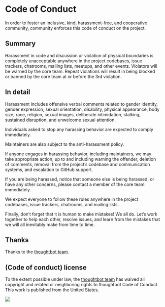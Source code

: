 # Code of Conduct

In order to foster an inclusive, kind, harassment-free, and cooperative community, community enforces this code of conduct on the project.

## Summary

Harassment in code and discussion or violation of physical boundaries is completely unacceptable anywhere in the project codebases, issue trackers, chatrooms, mailing lists, meetups, and other events. Violators will be warned by the core team. Repeat violations will result in being blocked or banned by the core team at or before the 3rd violation.

## In detail

Harassment includes offensive verbal comments related to gender identity, gender expression, sexual orientation, disability, physical appearance, body size, race, religion, sexual images, deliberate intimidation, stalking, sustained disruption, and unwelcome sexual attention.

Individuals asked to stop any harassing behavior are expected to comply immediately.

Maintainers are also subject to the anti-harassment policy.

If anyone engages in harassing behavior, including maintainers, we may take appropriate action, up to and including warning the offender, deletion of comments, removal from the project’s codebase and communication systems, and escalation to GitHub support.

If you are being harassed, notice that someone else is being harassed, or have any other concerns, please contact a member of the core team immediately.

We expect everyone to follow these rules anywhere in the project codebases, issue trackers, chatrooms, and mailing lists.

Finally, don’t forget that it is human to make mistakes! We all do. Let’s work together to help each other, resolve issues, and learn from the mistakes that we will all inevitably make from time to time.

## Thanks

Thanks to the [thoughtbot team](https://thoughtbot.com/).

## (Code of conduct) license

To the extent possible under law, the [thoughtbot team](https://thoughtbot.com/) has waived all copyright and related or neighboring rights to thoughtbot Code of Conduct. This work is published from the United States.

![](https://licensebuttons.net/p/zero/1.0/88x31.png)
